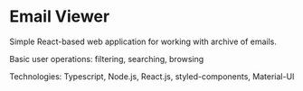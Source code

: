# Email Viewer

Simple React-based web application for working with archive of emails.

Basic user operations: filtering, searching, browsing

Technologies: Typescript, Node.js, React.js, styled-components, Material-UI
